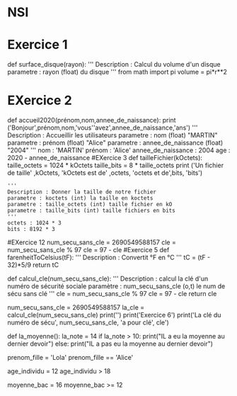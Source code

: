 # NSI
# Exercice 1
def surface_disque(rayon):
    '''
    Description : Calcul du volume d'un disque
    parametre : rayon (float) du disque
    '''
    from math import pi
    volume = pi*r**2
# EXercice 2
def accueil2020(prénom,nom,annee_de_naissance):
    print ('Bonjour',prénom,nom,'vous''avez',annee_de_naissance,'ans')
    '''
    Description : Accueillir les utilisateurs
    parametre : nom (float) "MARTIN"
    parametre : prénom (float) "Alice"
    parametre  : annee_de_naissance (float) "2004"
    '''
    nom : 'MARTIN'
    prénom : 'Alice'
    annee_de_naissance : 2004
    age : 2020 - annee_de_naissance
#EXercice 3
def tailleFichier(kOctets):
    taille_octets = 1024 * kOctets
    taille_bits = 8 * taille_octets
    print ('Un fichier de taille' ,kOctets, 'kOctets est de' ,octets, 'octets et de',bits, 'bits')

    '''
    Description : Donner la taille de notre fichier
    parametre : koctets (int) la taille en koctets
    parametre : taille_octets (int) taille fichier en kO
    parametre : taille_bits (int) taille fichiers en bits
    '''
    octets : 1024 * 3
    bits : 8192 * 3
#EXercice 12
num_secu_sans_cle = 2690549588157
cle = num_secu_sans_cle % 97
cle = 97 - cle
#Exercice 5
def farenheitToCelsius(tF):
    '''
    Description : Convertit °F en °C
    '''
    tC = (tF - 32)*5/9
    return tC

def calcul_cle(num_secu_sans_cle):
    '''
    Description : calcul la clé d'un numéro de sécurité sociale
    paramètre : num_secu_sans_cle (o,t) le num de sécu sans clé
    '''
    cle = num_secu_sans_cle % 97
    cle = 97 - cle
    return cle

num_secu_sans_cle = 2690549588157
la_cle = calcul_cle(num_secu_sans_cle)
print('')
print('Exercice 6')
print('La clé du numéro de sécu', num_secu_sans_cle, 'a pour clé', cle')
    
def la_moyenne():
    la_note = 14
    if la_note > 10:
        print("IL a eu la moyenne au dernier devoir")
    else:
        print("IL a pas eu la moyenne au dernier devoir")

prenom_fille = 'Lola'
prenom_fille == 'Alice'

age_individu = 12
age_individu > 18

moyenne_bac = 16
moyenne_bac >= 12
